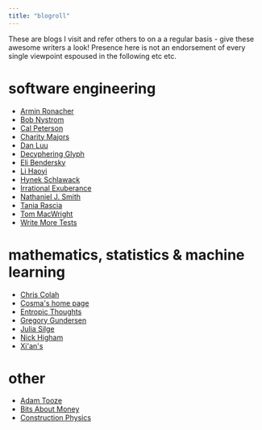 ```yaml
---
title: "blogroll"
---
```


These are blogs I visit and refer others to on a a regular basis - give these awesome
writers a look! Presence here is not an endorsement of every single viewpoint espoused
in the following etc etc.

# software engineering

- [Armin Ronacher](https://lucumr.pocoo.org/)
- [Bob Nystrom](https://journal.stuffwithstuff.com)
- [Cal Peterson](https://calpaterson.com/)
- [Charity Majors](https://charity.wtf/)
- [Dan Luu](https://danluu.com/)
- [Decyphering Glyph](https://blog.glyph.im/)
- [Eli Bendersky](https://eli.thegreenplace.net/archives/all)
- [Li Haoyi](https://www.lihaoyi.com/)
- [Hynek Schlawack](https://hynek.me/)
- [Irrational Exuberance](https://lethain.com/)
- [Nathaniel J. Smith](https://vorpus.org/blog/)
- [Tania Rascia](https://www.taniarascia.com/)
- [Tom MacWright](https://macwright.com/)
- [Write More Tests](https://writemoretests.com/2012/02/estimating-like-an-adult-what-to-steal-from-agile)

# mathematics, statistics & machine learning

- [Chris Colah](https://colah.github.io/)
- [Cosma's home page](http://bactra.org/)
- [Entropic Thoughts](https://entropicthoughts.com/index)
- [Gregory Gundersen](https://gregorygundersen.com/blog/)
- [Julia Silge](https://juliasilge.com/)
- [Nick Higham](https://nhigham.com/blog/)
- [Xi'an's](https://xianblog.wordpress.com/page/2/)

# other

- [Adam Tooze](https://adamtooze.com/blog/)
- [Bits About Money](https://www.bitsaboutmoney.com/)
- [Construction Physics](https://www.construction-physics.com/)
